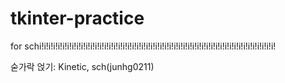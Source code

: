 # tkinter-practice
for schi!i!i!i!i!i!i!i!i!i!i!i!i!i!i!i!i!i!i!i!i!i!i!i!i!i!i!i!i!i!i!i!i!i!i!i!i!i!i!i!i!i!i!i!i!i!i!i!i!i!i!

숟가락 얹기: Kinetic, sch(junhg0211)
